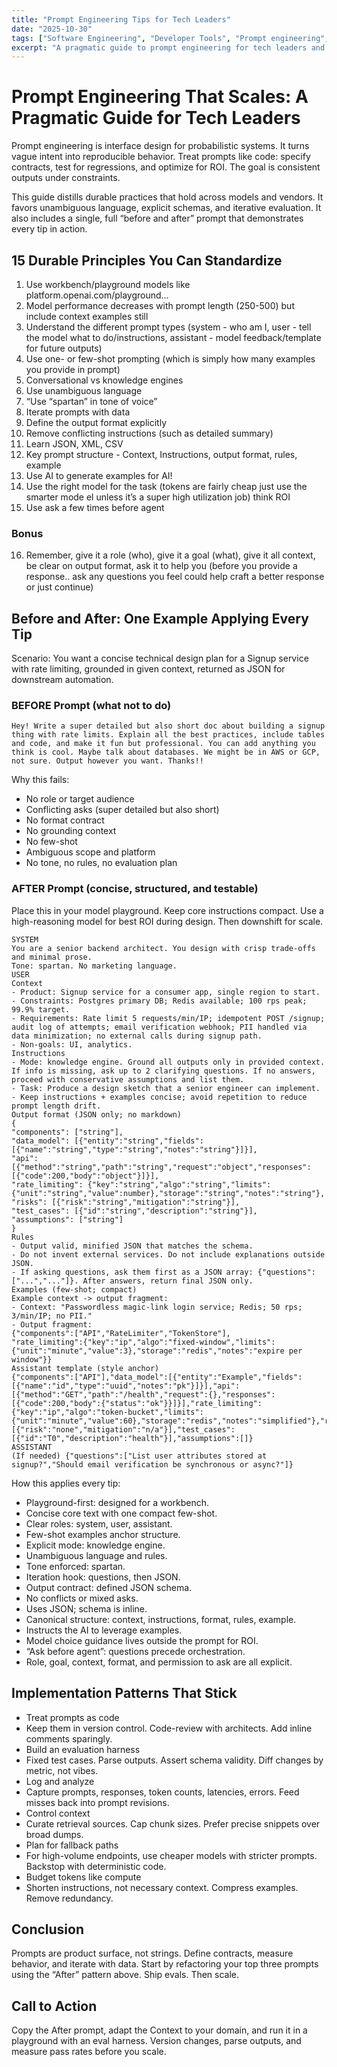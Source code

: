 ```yaml
---
title: "Prompt Engineering Tips for Tech Leaders"
date: "2025-10-30"
tags: ["Software Engineering", "Developer Tools", "Prompt engineering", "LLM prompts", "Few-shot prompting"]
excerpt: "A pragmatic guide to prompt engineering for tech leaders and engineers. Learn durable patterns, ROI-focused choices, and a full before/after example.."
---
```


# Prompt Engineering That Scales: A Pragmatic Guide for Tech Leaders
Prompt engineering is interface design for probabilistic systems. It turns vague intent into reproducible behavior. Treat prompts like code: specify contracts, test for regressions, and optimize for ROI. The goal is consistent outputs under constraints.

This guide distills durable practices that hold across models and vendors. It favors unambiguous language, explicit schemas, and iterative evaluation. It also includes a single, full “before and after” prompt that demonstrates every tip in action.

## 15 Durable Principles You Can Standardize

1. Use workbench/playground models like platform.openai.com/playground…
2. Model performance decreases with prompt length (250-500) but include context examples still
3. Understand the different prompt types (system - who am I, user - tell the model what to do/instructions, assistant - model feedback/template for future outputs)
4. Use one- or few-shot prompting (which is simply how many examples you provide in prompt)
5. Conversational vs knowledge engines
6. Use unambiguous language
7. “Use “spartan” in tone of voice”
8. Iterate prompts with data
9. Define the output format explicitly
10. Remove conflicting instructions (such as detailed summary)
11. Learn JSON, XML, CSV
12. Key prompt structure - Context, Instructions, output format, rules, example
13. Use AI to generate examples for AI!
14. Use the right model for the task (tokens are fairly cheap just use the smarter mode el unless it’s a super high utilization job) think ROI
15. Use ask a few times before agent

### Bonus

16. Remember, give it a role (who), give it a goal (what), give it all context, be clear on output format, ask it to help you (before you provide a response.. ask any questions you feel could help craft a better response or just continue)

## Before and After: One Example Applying Every Tip
Scenario: You want a concise technical design plan for a Signup service with rate limiting, grounded in given context, returned as JSON for downstream automation.
### BEFORE Prompt (what not to do)
```
Hey! Write a super detailed but also short doc about building a signup thing with rate limits. Explain all the best practices, include tables and code, and make it fun but professional. You can add anything you think is cool. Maybe talk about databases. We might be in AWS or GCP, not sure. Output however you want. Thanks!!
```
Why this fails:
- No role or target audience
- Conflicting asks (super detailed but also short)
- No format contract
- No grounding context
- No few-shot
- Ambiguous scope and platform
- No tone, no rules, no evaluation plan
### AFTER Prompt (concise, structured, and testable)
Place this in your model playground. Keep core instructions compact. Use a high-reasoning model for best ROI during design. Then downshift for scale.
```
SYSTEM
You are a senior backend architect. You design with crisp trade-offs and minimal prose.
Tone: spartan. No marketing language.
USER
Context
- Product: Signup service for a consumer app, single region to start.
- Constraints: Postgres primary DB; Redis available; 100 rps peak; 99.9% target.
- Requirements: Rate limit 5 requests/min/IP; idempotent POST /signup; audit log of attempts; email verification webhook; PII handled via data minimization; no external calls during signup path.
- Non-goals: UI, analytics.
Instructions
- Mode: knowledge engine. Ground all outputs only in provided context. If info is missing, ask up to 2 clarifying questions. If no answers, proceed with conservative assumptions and list them.
- Task: Produce a design sketch that a senior engineer can implement.
- Keep instructions + examples concise; avoid repetition to reduce prompt length drift.
Output format (JSON only; no markdown)
{
"components": ["string"],
"data_model": [{"entity":"string","fields":[{"name":"string","type":"string","notes":"string"}]}],
"api": [{"method":"string","path":"string","request":"object","responses":[{"code":200,"body":"object"}]}],
"rate_limiting": {"key":"string","algo":"string","limits":{"unit":"string","value":number},"storage":"string","notes":"string"},
"risks": [{"risk":"string","mitigation":"string"}],
"test_cases": [{"id":"string","description":"string"}],
"assumptions": ["string"]
}
Rules
- Output valid, minified JSON that matches the schema.
- Do not invent external services. Do not include explanations outside JSON.
- If asking questions, ask them first as a JSON array: {"questions":["...","..."]}. After answers, return final JSON only.
Examples (few-shot; compact)
Example context -> output fragment:
- Context: "Passwordless magic-link login service; Redis; 50 rps; 3/min/IP; no PII."
- Output fragment:
{"components":["API","RateLimiter","TokenStore"],
"rate_limiting":{"key":"ip","algo":"fixed-window","limits":{"unit":"minute","value":3},"storage":"redis","notes":"expire per window"}}
Assistant template (style anchor)
{"components":["API"],"data_model":[{"entity":"Example","fields":[{"name":"id","type":"uuid","notes":"pk"}]}],"api":[{"method":"GET","path":"/health","request":{},"responses":[{"code":200,"body":{"status":"ok"}}]}],"rate_limiting":{"key":"ip","algo":"token-bucket","limits":{"unit":"minute","value":60},"storage":"redis","notes":"simplified"},"risks":[{"risk":"none","mitigation":"n/a"}],"test_cases":[{"id":"T0","description":"health"}],"assumptions":[]}
ASSISTANT
(If needed) {"questions":["List user attributes stored at signup?","Should email verification be synchronous or async?"]}
```
How this applies every tip:
- Playground-first: designed for a workbench.
- Concise core text with one compact few-shot.
- Clear roles: system, user, assistant.
- Few-shot examples anchor structure.
- Explicit mode: knowledge engine.
- Unambiguous language and rules.
- Tone enforced: spartan.
- Iteration hook: questions, then JSON.
- Output contract: defined JSON schema.
- No conflicts or mixed asks.
- Uses JSON; schema is inline.
- Canonical structure: context, instructions, format, rules, example.
- Instructs the AI to leverage examples.
- Model choice guidance lives outside the prompt for ROI.
- “Ask before agent”: questions precede orchestration.
- Role, goal, context, format, and permission to ask are all explicit.

## Implementation Patterns That Stick
- Treat prompts as code
- Keep them in version control. Code-review with architects. Add inline comments sparingly.
- Build an evaluation harness
- Fixed test cases. Parse outputs. Assert schema validity. Diff changes by metric, not vibes.
- Log and analyze
- Capture prompts, responses, token counts, latencies, errors. Feed misses back into prompt revisions.
- Control context
- Curate retrieval sources. Cap chunk sizes. Prefer precise snippets over broad dumps.
- Plan for fallback paths
- For high-volume endpoints, use cheaper models with stricter prompts. Backstop with deterministic code.
- Budget tokens like compute
- Shorten instructions, not necessary context. Compress examples. Remove redundancy.

## Conclusion
Prompts are product surface, not strings. Define contracts, measure behavior, and iterate with data. Start by refactoring your top three prompts using the “After” pattern above. Ship evals. Then scale.

## Call to Action
Copy the After prompt, adapt the Context to your domain, and run it in a playground with an eval harness. Version changes, parse outputs, and measure pass rates before you scale.